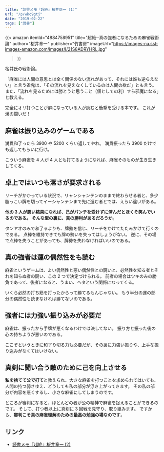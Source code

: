 ```yaml
---
title: "読書メモ『超絶』桜井章一 (1)"
url: "/p/wkc9gtj"
date: "2019-02-22"
tags: ["読書"]
---
```


{{< amazon
  itemId="4884758951"
  title="超絶─真の強者になるための麻雀戦術論"
  author="桜井章一"
  publisher="竹書房"
  imageUrl="https://images-na.ssl-images-amazon.com/images/I/21S8ADRYHRL.jpg"
>}}

桜井氏の戦術論。

「麻雀には人間の意思とは全く関係のない流れがあって、それには誰も逆らえない」と言う雀鬼は、「その流れを見えなくしているのは人間の欲だ」とも言う。また、「流れを見るためには勝とうと思うこと（個としての利）すら邪魔になる」と教える。

完全にオリ打つことが癖になっている人が読むと衝撃を受ける本です。
これが漢の闘いだ！


麻雀は振り込みのゲームである
----

満貫和了ったら 3900 や 5200 くらい返してやれ。
満貫振ったら 3900 だけでも返してもらいに行け。

こういう麻雀を 4 人が 4 人とも打てるようになれば、麻雀そのものが生き生きしてくる。


卓上ではいつも潔さが要求される
----

リーチがかかっている状況で、リャンシャンテンのままで終わらせる者と、多少脂っこい牌を切ってイーシャンテンまで先に進む者とでは、えらい違いがある。

**他の 3 人が悪い結果になれば、己がパンチを受けずに済んだとほくそ笑んでいるのである。
そんな型の裏に、真の勝利があるだろうか**。

タンヤオのみで和了るよりも、牌勢を信じ、リーチをかけてたたみかけて行くのである。
点棒を維持できても牌の勢いを失ってはしょうがない。
逆に、その場で点棒を失うことがあっても、牌勢を失わなければいいのである。


真の強者は運の偶然性をも読む
----

麻雀というゲームは、よい偶然性と悪い偶然性との闘いと、必然性を知る者とそれを知らぬ者の闘い、この 2 つで決定づけられる。
前者の場合はツキのみの勝負であって、後者になると、うまい、ヘタという関係になってくる。

いくら必然の打ち筋を打ったからって勝てるもんじゃない。
もう半分の運の部分の偶然性も読まなければ勝てないのである。


強者には力強い振り込みが必要だ
----

麻雀は、振ったから手牌が悪くなるわけでは決してない。
振り方と振った後の心の持ちようが悪いのである。

ここぞというときに和了り切る力も必要だが、その裏に力強い振りや、上手な振り込みがなくてはいけない。


真剣に闘い合う敵のために己を向上させる
----

**私を捨てて公で打て**と教えられ、大きな麻雀を打つことを求められてはいても、人間の持つ弱さゆえ、どうしても私の部分が浮き上がってきます。
その私の部分が内容を悪くするし、小さな麻雀にしてしまうのです。

ところが審判になると、ほとんどの者が公の精神で麻雀を捉えることができるのです。
そして、打つ者以上に真剣に 3 回戦を見守り、取り組みます。
ですから、**審判こそ真の麻雀理解のための最高の勉強の場なのです**。


リンク
----

- [読書メモ『超絶』桜井章一 (2)](/p/kocq2w5)

